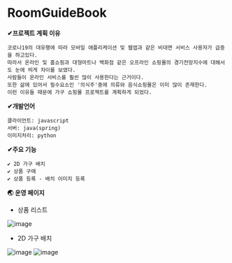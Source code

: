 # RoomGuideBook

**✔프로젝트 계획 이유**
```
코로나19의 대유행에 따라 모바일 애플리케이션 및 웹앱과 같은 비대면 서비스 사용자가 급증을 하고있다.
따라서 온라인 및 홈쇼핑과 대형마트나 백화점 같은 오프라인 쇼핑몰의 경기전망지수에 대해서도 눈에 띄게 차이를 보였다.
사람들이 온라인 서비스를 훨씬 많이 사용한다는 근거이다. 
또한 삶에 있어서 필수요소인 '의식주'중에 의류와 음식쇼핑몰은 이미 많이 존재한다.
이런 이유들 때문에 가구 쇼핑몰 프로젝트를 계획하게 되었다.
```

**✔개발언어**
```
클라이언트: javascript
서버: java(spring)
이미지처리: python 
```


**✔주요 기능**
```
✔ 2D 가구 배치
✔ 상품 구매
✔ 상품 등록 - 배치 이미지 등록
```


**🌏 운영 페이지**

- 상품 리스트

![image](https://user-images.githubusercontent.com/55647436/104602853-28e87f80-56bf-11eb-9021-79edb466cc1f.png)

- 2D 가구 배치

![image](https://user-images.githubusercontent.com/55647436/104602739-1110fb80-56bf-11eb-9790-feb0ee2d1256.png)
![image](https://user-images.githubusercontent.com/55647436/104602731-0f473800-56bf-11eb-8be0-defe84394cdb.png)
